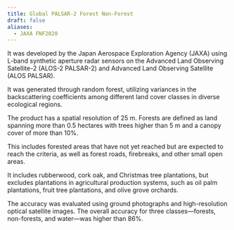 ```yaml
---
title: Global PALSAR-2 Forest Non-Forest
draft: false
aliases:
  - JAXA FNF2020
---
```

 It was developed by the Japan Aerospace Exploration Agency (JAXA) using L-band synthetic aperture radar sensors on the Advanced Land Observing Satellite-2 (ALOS-2 PALSAR-2) and Advanced Land Observing Satellite (ALOS PALSAR). 
 
 It was generated through random forest, utilizing variances in the backscattering coefficients among different land cover classes in diverse ecological regions.
 
 The product has a spatial resolution of 25 m. Forests are defined as land spanning more than 0.5 hectares with trees higher than 5 m and a canopy cover of more than 10%. 
 
 This includes forested areas that have not yet reached but are expected to reach the criteria, as well as forest roads, firebreaks, and other small open areas. 
 
 It includes rubberwood, cork oak, and Christmas tree plantations, but excludes plantations in agricultural production systems, such as oil palm plantations, fruit tree plantations, and olive grove orchards. 
 
 The accuracy was evaluated using ground photographs and high-resolution optical satellite images. The overall accuracy for three classes—forests, non-forests, and water—was higher than 86%.